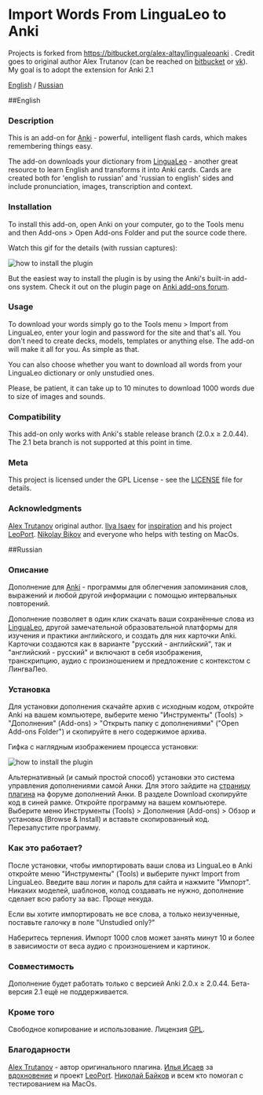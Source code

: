 # Import Words From LinguaLeo to Anki

Projects is forked from https://bitbucket.org/alex-altay/lingualeoanki . Credit goes to original author Alex Trutanov (can be reached on [bitbucket](https://bitbucket.org/alex-altay/) or [vk](https://vk.com/trutanov.alex)).
My goal is to adopt the extension for Anki 2.1

[English](#markdown-header-english) / [Russian](#markdown-header-russian)

##English
### Description ###

This is an add-on for [Anki](https://apps.ankiweb.net/) - powerful, intelligent flash cards, which makes remembering things easy.

The add-on downloads your dictionary from [LinguaLeo](https://lingualeo.com/) - another great resource to learn English and transforms it into Anki cards. Cards are created both for 'english to russian' and 'russian to english' sides and include pronunciation, images, transcription and context.

### Installation ###

To install this add-on, open Anki on your computer, go to the Tools menu and then Add-ons > Open Add-ons Folder and put the source code there.

Watch this gif for the details (with russian captures):

![how to install the plugin](https://media.giphy.com/media/3oFzm4JamA2wb86yTS/giphy.gif)

But the easiest way to install the plugin is by using the Anki's built-in add-ons system. Check it out on the plugin page on [Anki add-ons forum](https://ankiweb.net/shared/info/1411073333).

### Usage ###

To download your words simply go to the Tools menu > Import from LinguaLeo, enter your login and password for the site and that's all. You don't need to create decks, models, templates or anything else. The add-on will make it all for you. As simple as that.

You can also choose whether you want to download all words from your LinguaLeo dictionary or only unstudied ones.

Please, be patient, it can take up to 10 minutes to download 1000 words due to size of images and sounds.

### Compatibility ###

This add-on only works with Anki's stable release branch (2.0.x ≥ 2.0.44). The 2.1 beta branch is not supported at this point in time.

### Meta ###

This project is licensed under the GPL License - see the [LICENSE](https://bitbucket.org/alex-altay/lingualeoanki/src/70f0add7da031166f3fbd50dfd8e634236488840/LICENSE?at=master&fileviewer=file-view-default) file for details.

### Acknowledgments ###

[Alex Trutanov](https://bitbucket.org/alex-altay/) original author.
[Ilya Isaev](https://github.com/relaxart) for [inspiration](https://habrahabr.ru/post/276495/) and his project [LeoPort](https://github.com/relaxart/LeoPort).
[Nikolay Bikov](https://github.com/bikenik) and everyone who helps with testing on MacOs.

##Russian

### Описание ###

Дополнение для [Anki](https://apps.ankiweb.net/) - программы для облегчения запоминания слов, выражений и любой другой информации с помощью интервальных повторений.

Дополнение позволяет в один клик скачать ваши сохранённые слова из [LinguaLeo](https://lingualeo.com/), другой замечательной образовательной платформы для изучения и практики английского, и создать для них карточки Anki. Карточки создаются как в варианте "русский - английский", так и "английский - русский" и включают в себя изображения, транскрипцию, аудио с произношением и предложение с контекстом с ЛингваЛео.

### Установка ###

Для установки дополнения скачайте архив с исходным кодом, откройте Anki на вашем компьютере, выберите меню "Инструменты" (Tools) > "Дополнения" (Add-ons) > "Открыть папку с дополнениями" ("Open Add-ons Folder") и скопируйте в него содержимое архива.

Гифка с наглядным изображением процесса установки:

![how to install the plugin](https://media.giphy.com/media/3oFzm4JamA2wb86yTS/giphy.gif)

Альтернативный (и самый простой способ) установки это система управления дополнениями самой Анки. Для этого зайдите на [страницу плагина](https://ankiweb.net/shared/info/1411073333) на форуме дополнений Анки. В разделе Download скопируйте код в синей рамке. Откройте программу на вашем компьютере. Выберите меню Инструменты (Tools) > Дополнения (Add-ons) > Обзор и установка (Browse & Install) и вставьте скопированный код. Перезапустите программу.

### Как это работает? ###

После установки, чтобы импортировать ваши слова из LinguaLeo в Anki откройте меню "Инструменты" (Tools) и выберите пункт Import from LinguaLeo. Введите ваш логин и пароль для сайта и нажмите "Импорт". Никаких моделей, шаблонов, колод создавать не нужно, дополнение сделает всю работу за вас. Проще некуда.

Если вы хотите импортировать не все слова, а только неизученные, поставьте галочку в поле "Unstudied only?"

Наберитесь терпения. Импорт 1000 слов может занять минут 10 и более в зависимости от веса аудио с произношением и картинок.


### Совместимость ###

Дополнение будет работать только с версией Anki 2.0.x ≥ 2.0.44.
Бета-версия 2.1 ещё не поддерживается.

### Кроме того ###

Свободное копирование и использование. Лицензия [GPL](https://bitbucket.org/alex-altay/lingualeoanki/src/70f0add7da031166f3fbd50dfd8e634236488840/LICENSE?at=master&fileviewer=file-view-default).

### Благодарности ###
[Alex Trutanov](https://bitbucket.org/alex-altay/) - автор оригинального плагина.
[Илья Исаев](https://github.com/relaxart) за [вдохновение](https://habrahabr.ru/post/276495/) и проект [LeoPort](https://github.com/relaxart/LeoPort).
[Николай Байков](https://github.com/bikenik) и всем кто помогал с тестированием на MacOs.

